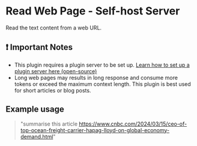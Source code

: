 # Read Web Page - Self-host Server

Read the text content from a web URL.

## ❗ Important Notes

- This plugin requires a plugin server to be set up. [Learn how to set up a plugin server here (open-source)](https://docs.typingmind.com/plugins/plugins-server/how-to-deploy-plugins-server-on-render)
- Long web pages may results in long response and consume more tokens or exceed the maximum context length. This plugin is best used for short articles or blog posts.

## Example usage

> "summarise this article https://www.cnbc.com/2024/03/15/ceo-of-top-ocean-freight-carrier-hapag-lloyd-on-global-economy-demand.html"
